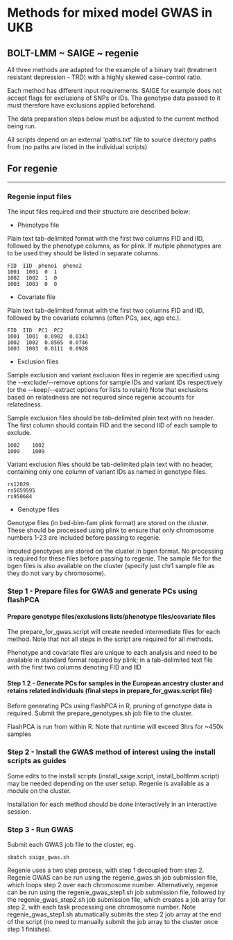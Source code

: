 # Methods for mixed model GWAS in UKB

## BOLT-LMM ~ SAIGE ~ regenie

All three methods are adapted for the example of a binary trait (treatment resistant depression - TRD) with a highly skewed case-control ratio. 

Each method has different input requirements. SAIGE for example does not accept flags for exclusions of SNPs or IDs. The genotype data passed to it must therefore have exclusions applied beforehand.

The data preparation steps below must be adjusted to the current method being run.

All scripts depend on an external 'paths.txt' file to source directory paths from (no paths are listed in the individual scripts)

## For regenie
***

### Regenie input files 

The input files required and their structure are described below:

* Phenotype file 

Plain text tab-delimited format with the first two columns FID and IID, followed by the phenotype columns, as for plink. 
If mutiple phenotypes are to be used they should be listed in separate columns.
```
FID  IID  pheno1  pheno2
1001  1001  0  1
1002  1002  1  0
1003  1003  0  0
```

* Covariate file

Plain text tab-delimited format with the first two columns FID and IID, followed by the covariate columns (often PCs, sex, age etc.).
```
FID  IID  PC1  PC2  
1001  1001  0.0982  0.0343
1002  1002  0.0565  0.0746
1003  1003  0.0111  0.0928
```

* Exclusion files

Sample exclusion and variant exclusion files in regenie are specified using the --exclude/--remove options for sample IDs and variant IDs respectively (or the --keep/--extract options for lists to retain)
Note that exclusions based on relatedness are not required since regenie accounts for relatedness.

Sample exclusion files should be tab-delimited plain text with no header. The first column should contain FID and the second IID of each sample to exclude.

```
1002	1002
1009	1009
```

Variant exclusion files should be tab-delimited plain text with no header, containing only one column of variant IDs as named in genotype files.

```
rs12029
rs5859595
rs950684
````

* Genotype files

Genotype files (in bed-bim-fam plink format) are stored on the cluster. These should be processed using plink to ensure that only chromosome numbers 1-23 are included before passing to regenie.

Imputed genotypes are stored on the cluster in bgen format. No processing is required for these files before passing to regenie.
The sample file for the bgen files is also available on the cluster (specify just chr1 sample file as they do not vary by chromosome).


### Step 1 - Prepare files for GWAS and generate PCs using flashPCA 

#### Prepare genotype files/exclusions lists/phenotype files/covariate files

The prepare_for_gwas.script will create needed intermediate files for each method. Note that not all steps in the script are required for all methods.

Phenotype and covariate files are unique to each analysis and need to be available in standard format required by plink; in a tab-delimited text file with the first two columns denoting FID and IID

#### Step 1.2 - Generate PCs for samples in the European ancestry cluster and retains related individuals (final steps in prepare_for_gwas.script file)

Before generating PCs using flashPCA in R, pruning of genotype data is required. Submit the prepare_genotypes.sh job file to the cluster.

FlashPCA is run from within R. Note that runtime will exceed 3hrs for ~450k samples

### Step 2 - Install the GWAS method of interest using the install scripts as guides

Some edits to the install scripts (install_saige.script, install_boltlmm.script) may be needed depending on the user setup. Regenie is available as a module on the cluster.

Installation for each method should be done interactively in an interactive session.

### Step 3 - Run GWAS

Submit each GWAS job file to the cluster, eg.

```
sbatch saige_gwas.sh
```

Regenie uses a two step process, with step 1 decoupled from step 2. Regenie GWAS can be run using the regenie_gwas.sh job submission 
file, which loops step 2 over each chromosome number. Alternatively, regenie can be run using the regenie_gwas_step1.sh job submission file, followed by the regenie_gwas_step2.sh job submission file, which creates a job array for step 2, 
with each task processing one chromosome number. Note regenie_gwas_step1.sh atumatically submits the step 2 job array at the end of the script (no need to manually submit the job array to the cluster once step 1 finishes).



